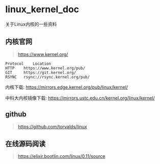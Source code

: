 # linux_kernel_doc
关于Linux内核的一些资料

## 内核官网

> https://www.kernel.org/

```
Protocol	Location
HTTP	https://www.kernel.org/pub/
GIT	    https://git.kernel.org/
RSYNC	rsync://rsync.kernel.org/pub/
```

内核下载:
https://mirrors.edge.kernel.org/pub/linux/kernel/

中科大内核镜像下载:
https://mirrors.ustc.edu.cn/kernel.org/linux/kernel/

## github

> https://github.com/torvalds/linux

## 在线源码阅读

> https://elixir.bootlin.com/linux/0.11/source


